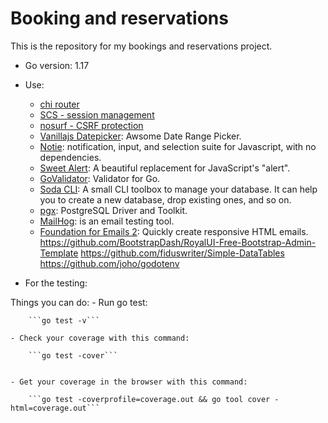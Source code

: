 # Booking and reservations

This is the repository for my bookings and reservations project.

- Go version: 1.17
- Use:

  - [chi router](https://github.com/go-chi/chi)
  - [SCS - session management](https://github.com/alexedwards/scs/v2)
  - [nosurf - CSRF protection](https://github.com/justinas/nosurf)
  - [Vanillajs Datepicker](https://mymth.github.io/vanillajs-datepicker/#/): Awsome Date Range Picker.
  - [Notie](https://github.com/jaredreich/notie): notification, input, and selection suite for Javascript, with no dependencies.
  - [Sweet Alert](https://github.com/t4t5/sweetalert): A beautiful replacement for JavaScript's "alert".
  - [GoValidator](https://github.com/asaskevich/govalidator): Validator for Go.
  - [Soda CLI](https://gobuffalo.io/en/docs/db/toolbox/): A small CLI toolbox to manage your database. It can help you to create a new database, drop existing ones, and so on.
  - [pgx](https://github.com/jackc/pgx): PostgreSQL Driver and Toolkit.
  - [MailHog](https://github.com/mailhog/MailHog): is an email testing tool.
  - [Foundation for Emails 2](https://get.foundation/emails.html): Quickly create responsive HTML emails.
https://github.com/BootstrapDash/RoyalUI-Free-Bootstrap-Admin-Template
 https://github.com/fiduswriter/Simple-DataTables
 https://github.com/joho/godotenv


- For the testing:
 
Things you can do:
    - Run go test: 

        ```go test -v```
        
    - Check your coverage with this command:

        ```go test -cover```


    - Get your coverage in the browser with this command:
    
        ```go test -coverprofile=coverage.out && go tool cover -html=coverage.out```
